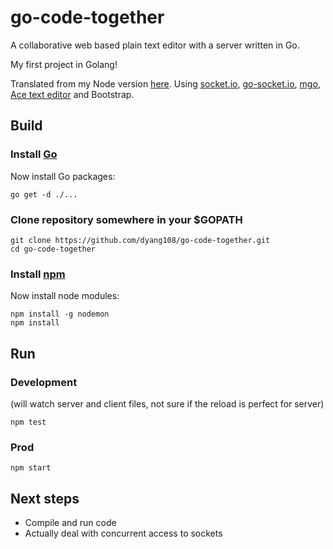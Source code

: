 # go-code-together
A collaborative web based plain text editor with a server written in Go.

My first project in Golang!

Translated from my Node version [here](https://github.com/dyang108/webcoder). Using [socket.io](socket.io), [go-socket.io](https://github.com/googollee/go-socket.io), [mgo](https://github.com/go-mgo/mgo), [Ace text editor](https://ace.c9.io/) and Bootstrap.

## Build

### Install [Go](https://golang.org/doc/install)
Now install Go packages: 

    go get -d ./...

### Clone repository somewhere in your $GOPATH

    git clone https://github.com/dyang108/go-code-together.git
    cd go-code-together

### Install [npm](https://nodejs.org/en/)
Now install node modules:

    npm install -g nodemon
    npm install
  
## Run
### Development
(will watch server and client files, not sure if the reload is perfect for server)

    npm test

### Prod

    npm start
    
## Next steps
* Compile and run code
* Actually deal with concurrent access to sockets
